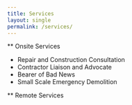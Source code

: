 ```yaml
---
title: Services
layout: single
permalink: /services/
---
```


** Onsite Services
  - Repair and Construction Consultation
  - Contractor Liaison and Advocate
  - Bearer of Bad News
  - Small Scale Emergency Demolition


** Remote Services